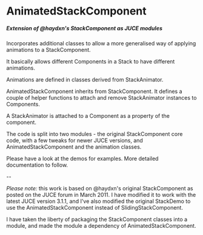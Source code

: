 # AnimatedStackComponent
##### Extension of @haydxn's StackComponent as JUCE modules

Incorporates additional classes to allow a more generalised way of applying animations to a StackComponent.

It basically allows different Components in a Stack to have different animations. 

Animations are defined in classes derived from StackAnimator. 

AnimatedStackComponent inherits from StackComponent. It defines a couple of helper functions to attach and remove StackAnimator instances to Components.

A StackAnimator is attached to a Component as a property of the component. 

The code is split into two modules - the original StackComponent core code, with a few tweaks for newer JUCE versions, and AnimatedStackComponent and the animation classes. 

Please have a look at the demos for examples. More detailed documentation to follow. 

--

*Please note:* this work is based on @haydxn's original StackComponent as posted on the JUCE forum in March 2011. I have modified it to work with the latest JUCE version 3.1.1, and I've also modified the original StackDemo to use the AnimatedStackComponent instead of SlidingStackComponent.

I have taken the liberty of packaging the StackComponent classes into a module, and made the module a dependency of AnimatedStackComponent. 


